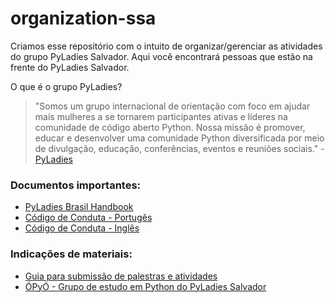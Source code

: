 # organization-ssa

Criamos esse repositório com o intuito de organizar/gerenciar as atividades do grupo PyLadies Salvador. Aqui você encontrará pessoas que estão na frente do PyLadies Salvador.

O que é o grupo PyLadies?

> "Somos um grupo internacional de orientação com foco em ajudar mais mulheres a se tornarem participantes ativas e líderes na comunidade de código aberto Python. Nossa missão é promover, educar e desenvolver uma comunidade Python diversificada por meio de divulgação, educação, conferências, eventos e reuniões sociais." - [PyLadies](https://pyladies.com/)

### Documentos importantes:

- [PyLadies Brasil Handbook](https://pyladies-brasil.gitbooks.io/handbook-pyladies/content/)
- [Código de Conduta - Portugês](https://github.com/pyladies-brazil/codigo-de-conduta)
- [Código de Conduta - Inglês](https://pyladies.com/CodeOfConduct/)

### Indicações de materiais:

- [Guia para submissão de palestras e atividades](https://github.com/PyLadiesSalvador/organization-ssa/blob/master/PyLadies%20Salvador%20-%20Submiss%C3%A3o%20Palestras%20%26%20Atividades.pdf)
- [ÓPyÓ - Grupo de estudo em Python do PyLadies Salvador](https://github.com/PyLadiesSalvador/o-py-o)
